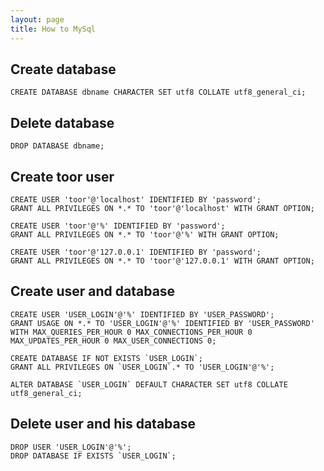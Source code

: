 ```yaml
---
layout: page
title: How to MySql
---
```


Create database
---------------

    CREATE DATABASE dbname CHARACTER SET utf8 COLLATE utf8_general_ci;

Delete database
---------------

    DROP DATABASE dbname;

Create toor user
----------------

    CREATE USER 'toor'@'localhost' IDENTIFIED BY 'password';
    GRANT ALL PRIVILEGES ON *.* TO 'toor'@'localhost' WITH GRANT OPTION;

    CREATE USER 'toor'@'%' IDENTIFIED BY 'password';
    GRANT ALL PRIVILEGES ON *.* TO 'toor'@'%' WITH GRANT OPTION;

    CREATE USER 'toor'@'127.0.0.1' IDENTIFIED BY 'password';
    GRANT ALL PRIVILEGES ON *.* TO 'toor'@'127.0.0.1' WITH GRANT OPTION;

Create user and database
------------------------

    CREATE USER 'USER_LOGIN'@'%' IDENTIFIED BY 'USER_PASSWORD';
    GRANT USAGE ON *.* TO 'USER_LOGIN'@'%' IDENTIFIED BY 'USER_PASSWORD' WITH MAX_QUERIES_PER_HOUR 0 MAX_CONNECTIONS_PER_HOUR 0 MAX_UPDATES_PER_HOUR 0 MAX_USER_CONNECTIONS 0;

    CREATE DATABASE IF NOT EXISTS `USER_LOGIN`;
    GRANT ALL PRIVILEGES ON `USER_LOGIN`.* TO 'USER_LOGIN'@'%';

    ALTER DATABASE `USER_LOGIN` DEFAULT CHARACTER SET utf8 COLLATE utf8_general_ci;

Delete user and his database
----------------------------

    DROP USER 'USER_LOGIN'@'%';
    DROP DATABASE IF EXISTS `USER_LOGIN`;
